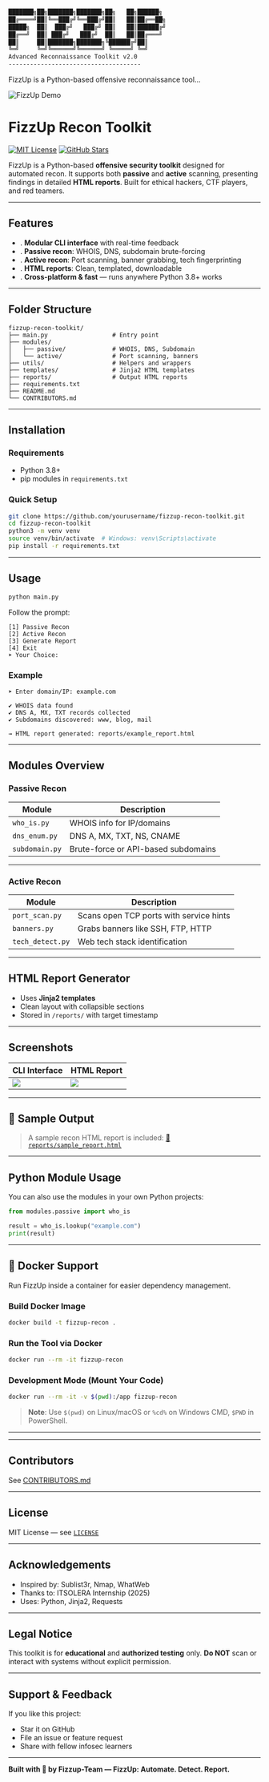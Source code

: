 
```bash

███████╗██╗███████╗███████╗██╗   ██╗██████╗ 
██╔════╝██║╚══███╔╝╚══███╔╝██║   ██║██╔══██╗
█████╗  ██║  ███╔╝   ███╔╝ ██║   ██║██████╔╝
██╔══╝  ██║ ███╔╝   ███╔╝  ██║   ██║██╔═══╝ 
██║     ██║███████╗███████╗╚██████╔╝██║     
╚═╝     ╚═╝╚══════╝╚══════╝ ╚═════╝ ╚═╝     
Advanced Reconnaissance Toolkit v2.0
-------------------------------------
```
FizzUp is a Python-based offensive reconnaissance tool...


![FizzUp Demo](https://media1.giphy.com/media/v1.Y2lkPTc5MGI3NjExZnF0bDFrZXhicDZwemZrbGh4bDBwdHM5cm8zYWJoeGpvcjV0OTNmbSZlcD12MV9pbnRlcm5hbF9naWZfYnlfaWQmY3Q9Zw/ohsPi2XqHHlIu80lOw/giphy.gif)


# FizzUp Recon Toolkit

[![MIT License](https://img.shields.io/badge/License-MIT-yellow.svg)](LICENSE)
[![GitHub Stars](https://img.shields.io/github/stars/hurrainjhl/fizzup-recon-toolkit?style=social)](https://github.com/yourusername/fizzup-recon-toolkit)

FizzUp is a Python-based **offensive security toolkit** designed for automated recon. It supports both **passive** and **active** scanning, presenting findings in detailed **HTML reports**. Built for ethical hackers, CTF players, and red teamers.

---

## Features

* . **Modular CLI interface** with real-time feedback
* . **Passive recon**: WHOIS, DNS, subdomain brute-forcing
* . **Active recon**: Port scanning, banner grabbing, tech fingerprinting
* . **HTML reports**: Clean, templated, downloadable
* . **Cross-platform & fast** — runs anywhere Python 3.8+ works

---

## Folder Structure

```text
fizzup-recon-toolkit/
├── main.py                  # Entry point
├── modules/
│   ├── passive/             # WHOIS, DNS, Subdomain
│   └── active/              # Port scanning, banners
├── utils/                   # Helpers and wrappers
├── templates/               # Jinja2 HTML templates
├── reports/                 # Output HTML reports
├── requirements.txt
├── README.md
└── CONTRIBUTORS.md
```

---

##  Installation

### Requirements

* Python 3.8+
* pip modules in `requirements.txt`

### Quick Setup

```bash
git clone https://github.com/yourusername/fizzup-recon-toolkit.git
cd fizzup-recon-toolkit
python3 -m venv venv
source venv/bin/activate  # Windows: venv\Scripts\activate
pip install -r requirements.txt
```

---

##  Usage

```bash
python main.py
```

Follow the prompt:

```text
[1] Passive Recon
[2] Active Recon
[3] Generate Report
[4] Exit
➤ Your Choice:
```

### Example

```text
➤ Enter domain/IP: example.com

✔ WHOIS data found
✔ DNS A, MX, TXT records collected
✔ Subdomains discovered: www, blog, mail

→ HTML report generated: reports/example_report.html
```

---

##  Modules Overview

###  Passive Recon

| Module         | Description                         |
| -------------- | ----------------------------------- |
| `who_is.py`    | WHOIS info for IP/domains           |
| `dns_enum.py`  | DNS A, MX, TXT, NS, CNAME           |
| `subdomain.py` | Brute-force or API-based subdomains |

---

###  Active Recon

| Module           | Description                             |
| ---------------- | --------------------------------------- |
| `port_scan.py`   | Scans open TCP ports with service hints |
| `banners.py`     | Grabs banners like SSH, FTP, HTTP       |
| `tech_detect.py` | Web tech stack identification           |

---

##  HTML Report Generator

* Uses **Jinja2 templates**
* Clean layout with collapsible sections
* Stored in `/reports/` with target timestamp


---

##  Screenshots

| CLI Interface             | HTML Report                 |
| ------------------------- | --------------------------- |
| ![](screenshorts/menu.png)| ![](screenshorts/Report.png)|

---

## 🧪 Sample Output

> A sample recon HTML report is included:
> [🔗 `reports/sample_report.html`](reports/fullreport.html)

---

##  Python Module Usage

You can also use the modules in your own Python projects:

```python
from modules.passive import who_is

result = who_is.lookup("example.com")
print(result)
```
---

## 🐳 Docker Support

Run FizzUp inside a container for easier dependency management.

###  Build Docker Image

```bash
docker build -t fizzup-recon .
```

###  Run the Tool via Docker

```bash
docker run --rm -it fizzup-recon
```

###  Development Mode (Mount Your Code)

```bash
docker run --rm -it -v $(pwd):/app fizzup-recon
```

> **Note**: Use `$(pwd)` on Linux/macOS or `%cd%` on Windows CMD, `$PWD` in PowerShell.

---

---

##  Contributors

See [CONTRIBUTORS.md](CONTRIBUTORS.md)

---

##  License

MIT License — see [`LICENSE`](LICENSE)

---

##  Acknowledgements

* Inspired by: Sublist3r, Nmap, WhatWeb
* Thanks to: ITSOLERA Internship (2025)
* Uses: Python, Jinja2, Requests

---

## Legal Notice

This toolkit is for **educational** and **authorized testing** only.
**Do NOT** scan or interact with systems without explicit permission.

---

##  Support & Feedback

If you like this project:

*  Star it on GitHub
*  File an issue or feature request
*  Share with fellow infosec learners

---

**Built with 🧠 by Fizzup-Team — FizzUp: Automate. Detect. Report.**
